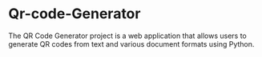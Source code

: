 # Qr-code-Generator
The QR Code Generator project is a web application that allows users to generate QR codes from text and various document formats using Python.
